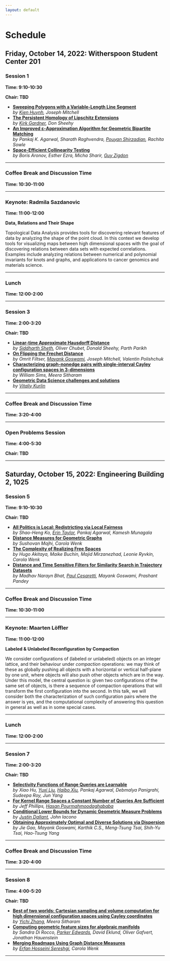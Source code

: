 ```yaml
---
layout: default
---
```


# Schedule




## Friday, October 14, 2022: Witherspoon Student Center 201
### Session 1
**Time: 9:10-10:30**  

**Chair: TBD**  

- **<a href="abstracts/FWCG2022_paper_525.pdf">Sweeping Polygons with a Variable-Length Line Segment</a>**  
 *by <u>Kien Huynh</u>, Joseph Mitchell*
- **<a href="abstracts/FWCG2022_paper_1355.pdf">The Persistent Homology of Lipschitz Extensions</a>**  
 *by <u>Kirk Gardner</u>, Don Sheehy*
- **<a href="abstracts/FWCG2022_paper_2117.pdf">An Improved ε-Approximation Algorithm for Geometric Bipartite Matching</a>**  
 *by Pankaj K. Agarwal, Sharath Raghvendra, <u>Pouyan Shirzadian</u>, Rachita Sowle*
- **<a href="abstracts/FWCG2022_paper_3677.pdf">Space-Efficient Collinearity Testing</a>**  
 *by Boris Aronov, Esther Ezra, Micha Sharir, <u>Guy Zigdon</u>*


---
### Coffee Break and Discussion Time
**Time: 10:30-11:00**  



---
### Keynote: Radmila Sazdanovic
**Time: 11:00-12:00**  

**Data, Relations and Their Shape**  

Topological Data Analysis provides tools for discovering relevant features of data by analyzing the shape of the point cloud. In this context we develop tools for visualizing maps between high dimensional spaces with the goal of discovering relations between data sets with expected correlations. Examples include analyzing relations between numerical and polynomial invariants for knots and graphs, and applications to cancer genomics and materials science.



---
### Lunch
**Time: 12:00-2:00**  



---
### Session 3
**Time: 2:00-3:20**  

**Chair: TBD**  

- **<a href="abstracts/FWCG2022_paper_4511.pdf">Linear-time Approximate Hausdorff Distance</a>**  
 *by <u>Siddharth Sheth</u>, Oliver Chubet, Donald Sheehy, Parth Parikh*
- **<a href="abstracts/FWCG2022_paper_3346.pdf">On Flipping the Frechet Distance</a>**  
 *by Omrit Filtser, <u>Mayank Goswami</u>, Joseph Mitchell, Valentin Polishchuk*
- **<a href="abstracts/FWCG2022_paper_3521.pdf">Characterizing graph-nonedge pairs with single-interval Cayley configuration spaces in 3-dimensions</a>**  
 *by William Sims, Meera Sitharam*
- **<a href="abstracts/FWCG2022_paper_6291.pdf">Geometric Data Science challenges and solutions</a>**  
 *by <u>Vitaliy Kurlin</u>*


---
### Coffee Break and Discussion Time
**Time: 3:20-4:00**  



---
### Open Problems Session
**Time: 4:00-5:30**  

**Chair: TBD**  



---
## Saturday, October 15, 2022: Engineering Building 2, 1025
### Session 5
**Time: 9:10-10:30**  

**Chair: TBD**  

- **<a href="abstracts/FWCG2022_paper_4925.pdf">All Politics is Local: Redistricting via Local Fairness</a>**  
 *by Shao-Heng Ko, <u>Erin Taylor</u>, Pankaj Agarwal, Kamesh Munagala*
- **<a href="abstracts/FWCG2022_paper_1305.pdf">Distance Measures for Geometric Graphs</a>**  
 *by Sushovan Majhi, Carola Wenk*
- **<a href="abstracts/FWCG2022_paper_6032.pdf">The Complexity of Realizing Free Spaces</a>**  
 *by Hugo Akitaya, Maike Buchin, Majid Mirzanezhad, Leonie Ryvkin, Carola Wenk*
- **<a href="abstracts/FWCG2022_paper_6330.pdf">Distance and Time Sensitive Filters for Similarity Search in Trajectory Datasets</a>**  
 *by Madhav Narayn Bhat, <u>Paul Cesaretti</u>, Mayank Goswami, Prashant Pandey*


---
### Coffee Break and Discussion Time
**Time: 10:30-11:00**  



---
### Keynote: Maarten Löffler
**Time: 11:00-12:00**  

**Labeled & Unlabeled Reconfiguration by Compaction**  

We consider configurations of (labeled or unlabeled) objects on an integer lattice, and their behaviour under *compaction* operations: we may think of these as globally pushing all objects with a horizontal or vertical half-plane by one unit, where objects will also push other objects which are in the way. Under this model, the central question is: given two configurations of the same set of objects, is there a sequence of compaction operations that will transform the first configuration into the second. In this talk, we will consider both the characterization of such configuration pairs where the answer is yes, and the computational complexity of answering this question in general as well as in some special cases.



---
### Lunch
**Time: 12:00-2:00**  



---
### Session 7
**Time: 2:00-3:20**  

**Chair: TBD**  

- **<a href="abstracts/FWCG2022_paper_6384.pdf">Selectivity Functions of Range Queries are Learnable</a>**  
 *by Xiao Hu, <u>Yuxi Liu</u>, <u>Haibo Xiu</u>, Pankaj Agarwal, Debmalya Panigrahi, Sudeepa Roy, Jun Yang*
- **<a href="abstracts/FWCG2022_paper_6654.pdf">For Kernel Range Spaces a Constant Number of Queries Are Sufficient</a>**  
 *by Jeff Phillips, <u>Hasan Pourmahmoodaghababa</u>*
- **<a href="abstracts/FWCG2022_paper_6835.pdf">Conditional Lower Bounds for Dynamic Geometric Measure Problems</a>**  
 *by <u>Justin Dallant</u>, John Iacono*
- **<a href="abstracts/FWCG2022_paper_7008.pdf">Obtaining Approximately Optimal and Diverse Solutions via Dispersion</a>**  
 *by Jie Gao, Mayank Goswami, Karthik C.S., Meng-Tsung Tsai, Shih-Yu Tsai, Hao-Tsung Yang*


---
### Coffee Break and Discussion Time
**Time: 3:20-4:00**  



---
### Session 8
**Time: 4:00-5:20**  

**Chair: TBD**  

- **<a href="abstracts/FWCG2022_paper_8417.pdf">Best of two worlds: Cartesian sampling and volume computation for high dimensional configuration spaces using Cayley coordinates</a>**  
 *by <u>Yichi Zhang</u>, Meera Sitharam*
- **<a href="abstracts/FWCG2022_paper_8782.pdf">Computing geometric feature sizes for algebraic manifolds</a>**  
 *by Sandra Di Rocco, <u>Parker Edwards</u>, David Eklund, Oliver Gafvert, Jonathan Hauenstein*
- **<a href="abstracts/FWCG2022_paper_9659.pdf">Merging Roadmaps Using Graph Distance Measures</a>**  
 *by <u>Erfan Hosseini Sereshgi</u>, Carola Wenk*


---
